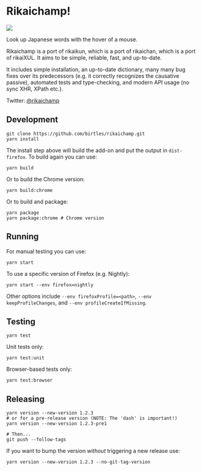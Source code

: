 # Rikaichamp!

![](https://github.com/birtles/rikaichamp/workflows/Automated%20tests/badge.svg)

Look up Japanese words with the hover of a mouse.

Rikaichamp is a port of rikaikun, which is a port of rikaichan, which is a port
of rikaiXUL. It aims to be simple, reliable, fast, and up-to-date.

It includes simple installation, an up-to-date dictionary, many many bug fixes
over its predecessors (e.g. it correctly recognizes the causative passive),
automated tests and type-checking, and modern API usage (no sync XHR, XPath
etc.).

Twitter: [@rikaichamp](https://twitter.com/rikaichamp)

## Development

```
git clone https://github.com/birtles/rikaichamp.git
yarn install
```

The install step above will build the add-on and put the output in
`dist-firefox`. To build again you can use:

```
yarn build
```

Or to build the Chrome version:

```
yarn build:chrome
```

Or to build and package:

```
yarn package
yarn package:chrome # Chrome version
```

## Running

For manual testing you can use:

```
yarn start
```

To use a specific version of Firefox (e.g. Nightly):

```
yarn start --env firefox=nightly
```

Other options include `--env firefoxProfile=<path>`,
`--env keepProfileChanges`, and `--env profileCreateIfMissing`.

## Testing

```
yarn test
```

Unit tests only:

```
yarn test:unit
```

Browser-based tests only:

```
yarn test:browser
```

## Releasing

```
yarn version --new-version 1.2.3
# or for a pre-release version (NOTE: The 'dash' is important!)
yarn version --new-version 1.2.3-pre1

# Then...
git push --follow-tags
```

If you want to bump the version _without_ triggering a new release use:

```
yarn version --new-version 1.2.3 --no-git-tag-version
```
